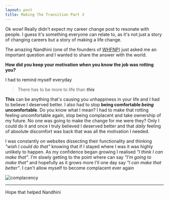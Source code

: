```yaml
---
layout: post
title: Making The Transition Part 3
---
```

Ok wow! Really didn't expect my career change post to resonate with people. I guess it's something everyone can relate to, as it's not just a story of changing careers but a story of making a life change.

The amazing Nandhini (one of the founders of [WHFNP](http://womenhackfornonprofits.com/)) just asked me an important question and I wanted to share the answer with the world.

**How did you keep your motivation when you know the job was rotting you?**

I had to remind myself everyday

> There has to be more to life than ***this***

**This** can be anything that's causing you unhappiness in your life and I had to believe I deserved better. I also had to stop **being comfortable *being* uncomfortable**. Do you know what I mean? I had to make that rotting feeling uncomfortable again, stop being complacent and take ownership of my future. No one was going to make the change for me were they? Only I could do it and once I truly believed I deserved better and that _daily_ feeling of absolute discomfort was back that was all the motivation I needed.

I was constantly on websites dissecting their functionality and thinking _"wish I could do that"_ knowing that if I stayed where I was it was highly unlikely to happen. As my confidence began growing I realised _"I think I can make that"_. I'm slowly getting to the point where can say _"I'm going to make that"_ and hopefully as it grows more I'll one day say _"I can make that better"_. I can't allow myself to become complacent ever again <i class="fa fa-smile-o"></i>

 ![complacency](https://d11lsn3axbj16p.cloudfront.net/1447605438-a4856f1e-50b3.jpg)

 ---
 Hope that helped Nandhini <i class="fa fa-smile-o"></i>
